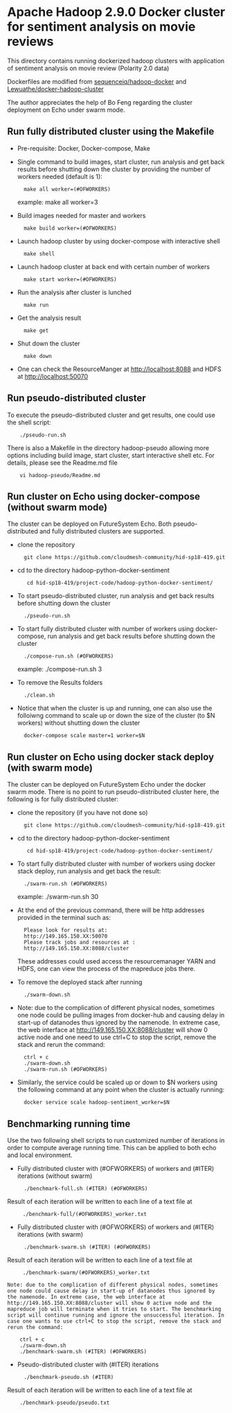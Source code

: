 # Apache Hadoop 2.9.0 Docker cluster for sentiment analysis on movie reviews

This directory contains running dockerized hadoop clusters with application of sentiment analysis on movie review (Polarity 2.0 data)

Dockerfiles are modified from [sequenceiq/hadoop-docker](https://github.com/sequenceiq/hadoop-docker) and [Lewuathe/docker-hadoop-cluster](https://github.com/Lewuathe/docker-hadoop-cluster)

The author appreciates the help of Bo Feng regarding the cluster deployment on Echo under swarm mode.

## Run fully distributed cluster using the Makefile

* Pre-requisite: Docker, Docker-compose, Make
* Single command to build images, start cluster, run analysis and get back results before shutting down the cluster by providing the number of workers needed (default is 1):

		make all worker=(#OFWORKERS)

	example: 
		make all worker=3

* Build images needed for master and workers

		make build worker=(#OFWORKERS)
		
* Launch hadoop cluster by using docker-compose with interactive shell

		make shell

* Launch hadoop cluster at back end with certain number of workers

		make start worker=(#OFWORKERS)

* Run the analysis after cluster is lunched

		make run

* Get the analysis result

		make get

* Shut down the cluster

		make down
		
* One can check the ResourceManger at [http://localhost:8088](http://localhost:8088) and HDFS at [http://localhost:50070](http://localhost:50070)

## Run pseudo-distributed cluster 

To execute the pseudo-distributed cluster and get results, one could use the shell script:

		./pseudo-run.sh

There is also a Makefile in the directory hadoop-pseudo allowing more options including build image, start cluster, start interactive shell etc. For details, please see the Readme.md file

		vi hadoop-pseudo/Readme.md

## Run cluster on Echo using docker-compose (without swarm mode)

The cluster can be deployed on FutureSystem Echo. Both pseudo-distributed and fully distributed clusters are supported. 

* clone the repository 
		
		git clone https://github.com/cloudmesh-community/hid-sp18-419.git

* cd to the directory hadoop-python-docker-sentiment

		 cd hid-sp18-419/project-code/hadoop-python-docker-sentiment/

* To start pseudo-distributed cluster, run analysis and get back results before shutting down the cluster

		./pseudo-run.sh

* To start fully distributed cluster with number of workers using docker-compose, run analysis and get back results before shutting down the cluster 

		./compose-run.sh (#OFWORKERS)

	example:
		./compose-run.sh 3

* To remove the Results folders

		./clean.sh

* Notice that when the cluster is up and running, one can also use the folloiwng command to scale up or down the size of the cluster (to $N workers) without shutting down the cluster

		docker-compose scale master=1 worker=$N


## Run cluster on Echo using docker stack deploy (with swarm mode)

The cluster can be deployed on FutureSystem Echo under the docker swarm mode. There is no point to run pseudo-distributed cluster here, the following is for fully distributed cluster:

* clone the repository (if you have not done so)
		
		git clone https://github.com/cloudmesh-community/hid-sp18-419.git

* cd to the directory hadoop-python-docker-sentiment

		 cd hid-sp18-419/project-code/hadoop-python-docker-sentiment/

* To start fully distributed cluster with number of workers using docker stack deploy, run analysis and get back the result: 

		./swarm-run.sh (#OFWORKERS)

	example:
		./swarm-run.sh 30
	
* At the end of the previous command, there will be http addresses provided in the terminal such as:

		Please look for results at:
		http://149.165.150.XX:50070
		Please track jobs and resources at : 
		http://149.165.150.XX:8088/cluster

	These addresses could used access the resourcemanager YARN and HDFS, one can view the process of the mapreduce jobs there. 

* To remove the deployed stack after running

		./swarm-down.sh

* Note: due to the complication of different physical nodes, sometimes one node could be pulling images from docker-hub and causing delay in start-up of datanodes thus ignored by the namenode. In extreme case, the web interface at http://149.165.150.XX:8088/cluster will show 0 active node and one need to use ctrl+C to stop the script, remove the stack and rerun the command:
		
		ctrl + c
		./swarm-down.sh
		./swarm-run.sh (#OFWORKERS)


* Similarly, the service could be scaled up or down to $N workers using the following command at any point when the cluster is actually running:

		docker service scale hadoop-sentiment_worker=$N

## Benchmarking running time

Use the two following shell scripts to run customized number of iterations in order to compute average running time. This can be applied to both echo and local environment. 

* Fully distributed cluster with (#OFWORKERS) of workers and (#ITER) iterations (without swarm)

		./benchmark-full.sh (#ITER) (#OFWORKERS)
Result of each iteration will be written to each line of a text file at

		 ./benchmark-full/(#OFWORKERS)_worker.txt

* Fully distributed cluster with (#OFWORKERS) of workers and (#ITER) iterations (with swarm)

		./benchmark-swarm.sh (#ITER) (#OFWORKERS)
Result of each iteration will be written to each line of a text file at

		 ./benchmark-swarm/(#OFWORKERS)_worker.txt

	Note: due to the complication of different physical nodes, sometimes one node could cause delay in start-up of datanodes thus ignored by the namenode. In extreme case, the web interface at http://149.165.150.XX:8088/cluster will show 0 active node and the mapreduce job will terminate when it tries to start. The benchmarking script will continue running and ignore the unsuccessful iteration. In case one wants to use ctrl+C to stop the script, remove the stack and rerun the command: 
		
		ctrl + c
		./swarm-down.sh
		./benchmark-swarm.sh (#ITER) (#OFWORKERS)


* Pseudo-distributed cluster with (#ITER) iterations

		./benchmark-pseudo.sh (#ITER) 
Result of each iteration will be written to each line of a text file at 

		./benchmark-pseudo/pseudo.txt
